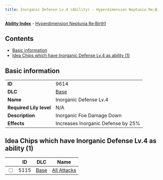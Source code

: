 ```yaml
---
title: Inorganic Defense Lv.4 (Ability) - Hyperdimension Neptunia Re;Birth1
---
```


[**Ability Index**](/neptunia/rb1/ability/index.html) - [Hyperdimension Neptunia Re;Birth1](/neptunia/rb1)

## Contents

- [Basic information](#basic-information)
- [Idea Chips which have Inorganic Defense Lv.4 as ability (1)](#idea-chips-which-have-inorganic-defense-lv4-as-ability-1)

## Basic information

|   |   |
| -- | -- |
| **ID** | 9614
**DLC** | [Base](/neptunia/rb1/dlc/1-base.html)
**Name** | Inorganic Defense Lv.4
**Required Lily level** | N/A
**Description** | Inorganic Foe Damage Down
**Effects** | Increases Inorganic Defense by 25% |


## Idea Chips which have Inorganic Defense Lv.4 as ability (1)

|    | ID | DLC | Name |
| -- | -- | --- | ---- |
| <input type="checkbox" id="rb1-item-1-5115" class="trackbox" /> | 5115 | [Base](/neptunia/rb1/dlc/1-base.html) | [All Attacks](/neptunia/rb1/item/1-5115-all-attacks.html) |
